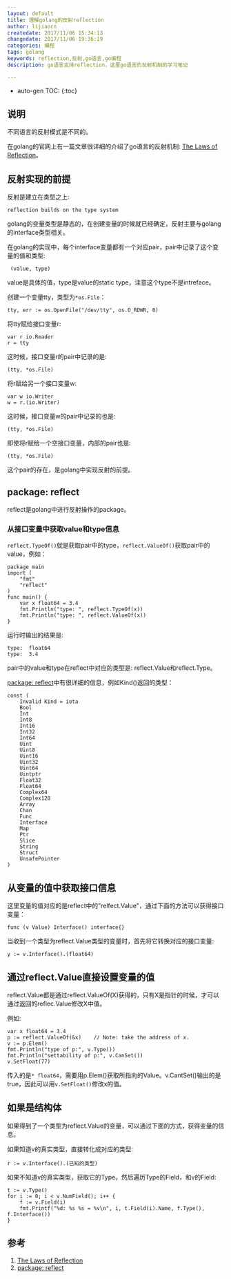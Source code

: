 ```yaml
---
layout: default
title: 理解golang的反射reflection
author: lijiaocn
createdate: 2017/11/06 15:34:13
changedate: 2017/11/06 19:36:19
categories: 编程
tags: golang
keywords: reflection,反射,go语言,go编程
description: go语言支持reflection，这里go语言的反射机制的学习笔记

---
```


* auto-gen TOC:
{:toc}

## 说明

不同语言的反射模式是不同的。

在golang的官网上有一篇文章很详细的介绍了go语言的反射机制: [The Laws of Reflection][1]。

## 反射实现的前提

反射是建立在类型之上:

	reflection builds on the type system

golang的变量类型是静态的，在创建变量的时候就已经确定，反射主要与golang的interface类型相关。

在golang的实现中，每个interface变量都有一个对应pair，pair中记录了这个变量的值和类型:

	 (value, type)

value是具体的值，type是value的static type，注意这个type不是intreface。

创建一个变量tty，类型为`*os.File`：

	tty, err := os.OpenFile("/dev/tty", os.O_RDWR, 0)

将tty赋给接口变量r:

	var r io.Reader
	r = tty

这时候，接口变量r的pair中记录的是:

	(tty, *os.File)

将r赋给另一个接口变量w:

	var w io.Writer
	w = r.(io.Writer)

这时候，接口变量w的pair中记录的也是:

	(tty, *os.File)

即使将r赋给一个空接口变量，内部的pair也是:

	(tty, *os.File)

这个pair的存在，是golang中实现反射的前提。

## package: reflect

reflect是golang中进行反射操作的package。

### 从接口变量中获取value和type信息

`reflect.TypeOf()`就是获取pair中的type，`reflect.ValueOf()`获取pair中的value，例如：

	package main
	import (
		"fmt"
		"reflect"
	)
	func main() {
		var x float64 = 3.4
		fmt.Println("type: ", reflect.TypeOf(x))
		fmt.Println("type: ", reflect.ValueOf(x))
	}

运行时输出的结果是:

	type:  float64
	type:  3.4

pair中的value和type在reflect中对应的类型是: reflect.Value和reflect.Type。

[package: reflect][2]中有很详细的信息，例如Kind()返回的类型：

	const (
		Invalid Kind = iota
		Bool
		Int
		Int8
		Int16
		Int32
		Int64
		Uint
		Uint8
		Uint16
		Uint32
		Uint64
		Uintptr
		Float32
		Float64
		Complex64
		Complex128
		Array
		Chan
		Func
		Interface
		Map
		Ptr
		Slice
		String
		Struct
		UnsafePointer
	)

## 从变量的值中获取接口信息

这里变量的值对应的是reflect中的"relfect.Value"，通过下面的方法可以获得接口变量：

	func (v Value) Interface() interface{}

当收到一个类型为reflect.Value类型的变量时，首先将它转换对应的接口变量:

	y := v.Interface().(float64)

## 通过reflect.Value直接设置变量的值

reflect.Value都是通过reflect.ValueOf(X)获得的，只有X是指针的时候，才可以通过返回的reflec.Value修改X中值。

例如:

	var x float64 = 3.4
	p := reflect.ValueOf(&x)    // Note: take the address of x.
	v := p.Elem()
	fmt.Println("type of p:", v.Type())
	fmt.Println("settability of p:", v.CanSet())
	v.SetFloat(77)

传入的是`* float64`，需要用p.Elem()获取所指向的Value。v.CantSet()输出的是true，因此可以用`v.SetFloat()`修改x的值。

## 如果是结构体

如果得到了一个类型为reflect.Value的变量，可以通过下面的方式，获得变量的信息。

如果知道v的真实类型，直接转化成对应的类型:

	r := v.Interface().(已知的类型)

如果不知道v的真实类型，获取它的Type，然后遍历Type的Field，和v的Field:

	t := v.Type()
	for i := 0; i < v.NumField(); i++ {
		f := v.Field(i)
		fmt.Printf("%d: %s %s = %v\n", i, t.Field(i).Name, f.Type(), f.Interface())
	}

## 参考

1. [The Laws of Reflection][1]
2. [package: reflect][2]

[1]: https://blog.golang.org/laws-of-reflection  "The Laws of Reflection" 
[2]: https://golang.org/pkg/reflect/#Kind "package: reflect"
